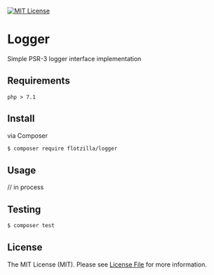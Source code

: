 [![MIT License][license-shield]][license-url]

# Logger
Simple PSR-3 logger interface implementation

## Requirements

`php > 7.1`

## Install
via Composer

```bash
$ composer require flotzilla/logger
```

## Usage
// in process


## Testing

```bash
$ composer test
```

## License

The MIT License (MIT). Please see [License File](https://github.com/flotzilla/logger/blob/master/LICENCE.md) for more information.

[license-shield]: https://img.shields.io/github/license/othneildrew/Best-README-Template.svg?style=flat-square
[license-url]: https://github.com/flotzilla/container/blob/master/LICENCE.md